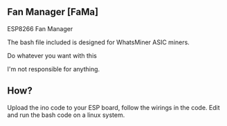 ## Fan Manager [FaMa]
ESP8266 Fan Manager

The bash file included is designed for WhatsMiner ASIC miners.

Do whatever you want with this

I'm not responsible for anything.

## How?
Upload the ino code to your ESP board, follow the wirings in the code.
Edit and run the bash code on a linux system.
